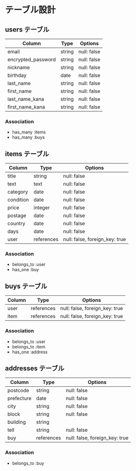 # テーブル設計

## users テーブル

| Column             | Type   | Options     |
| ------------------ | ------ | ----------- |
| email              | string | null: false |
| encrypted_password | string | null: false |
| nickname           | string | null: false |
| birthday           | date   | null: false |
| last_name          | string | null: false |
| first_name         | string | null: false |
| last_name_kana     | string | null: false |
| first_name_kana    | string | null: false |

### Association

- has_many :items
- has_many :buys

## items テーブル

| Column    | Type       | Options                        |
| ------    | ------     | ------------------------------ |
| title     | string     | null: false                    |
| text      | text       | null: false                    |
| category  | date       | null: false                    |
| condition | date       | null: false                    |
| price     | integer    | null: false                    |
| postage   | date       | null: false                    |
| country   | date       | null: false                    |
| days      | date       | null: false                    |
| user      | references | null: false, foreign_key: true |

### Association

- belongs_to :user
- has_one    :buy

## buys テーブル

| Column | Type       | Options                        |
| ------ | ---------- | ------------------------------ |
| user   | references | null: false, foreign_key: true |
| item   | references | null: false, foreign_key: true |

### Association

- belongs_to :user
- belongs_to :item
- has_one    :address

## addresses テーブル

| Column     | Type       | Options                        |
| ---------- | ---------- | ------------------------------ |
| postcode   | string     | null: false                    |
| prefecture | date       | null: false                    |
| city       | string     | null: false                    |
| block      | string     | null: false                    |
| building   | string     |                                |
| tell       | string     | null: false                    |
| buy        | references | null: false, foreign_key: true |

### Association

- belongs_to :buy